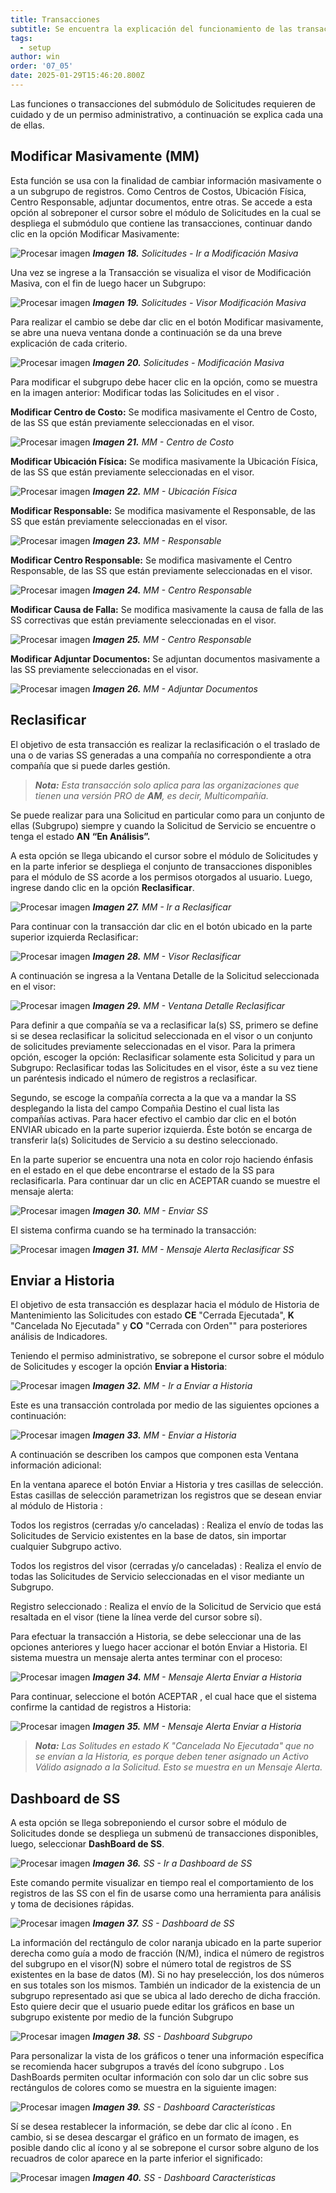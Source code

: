 ```yaml
---
title: Transacciones
subtitle: Se encuentra la explicación del funcionamiento de las transacciones que hay en el submódulo de Solicitudes. 
tags:
  - setup
author: win
order: '07_05'
date: 2025-01-29T15:46:20.800Z
---
```



Las funciones o transacciones del submódulo de Solicitudes requieren de cuidado y de un permiso administrativo, a continuación se explica cada una de ellas.


## Modificar Masivamente (MM)

Esta función se usa con la finalidad de cambiar información masivamente o a un subgrupo de registros. Como Centros de Costos, Ubicación Física, Centro Responsable, adjuntar documentos, entre otras.
Se accede a esta opción al sobreponer el cursor sobre el módulo de Solicitudes en la cual se despliega el submódulo que contiene las transacciones, continuar dando clic en la opción <a class="btn bg-white cl-gray">Modificar Masivamente</a>:

![Procesar imagen](../../assets/images/cap07/chp07_img17.png)
_**Imagen 18.** Solicitudes - Ir a Modificación Masiva_


Una vez se ingrese a la Transacción se visualiza  el visor de Modificación Masiva, con el fin de luego hacer un Subgrupo:

![Procesar imagen](../../assets/images/cap07/chp07_img18.png)
_**Imagen 19.** Solicitudes - Visor Modificación Masiva_


Para realizar el cambio se debe dar clic en el botón <a class="btn white">Modificar masivamente</a>, se abre una nueva ventana donde a continuación se da una breve explicación de cada criterio.

![Procesar imagen](../../assets/images/cap07/chp07_img19.png)
_**Imagen 20.** Solicitudes - Modificación Masiva_


Para modificar el subgrupo debe hacer clic en la opción, como se muestra en la imagen anterior:
<a class="btn cl-gray bg-white btn-rounded"><span class="mdi mdi-circle cl-blue pr-1"></span><span class="pr-1"> Modificar todas las Solicitudes en el visor </span></a>.

**Modificar Centro de Costo:** Se modifica masivamente el Centro de Costo, de las SS que están previamente seleccionadas en el visor.

![Procesar imagen](../../assets/images/cap07/chp07_img20.png)
_**Imagen 21.** MM - Centro de Costo_

**Modificar Ubicación Física:** Se modifica masivamente la Ubicación Física, de las 
SS que están previamente seleccionadas en el visor.

![Procesar imagen](../../assets/images/cap07/chp07_img21.png)
_**Imagen 22.** MM - Ubicación Física_

**Modificar Responsable:** Se modifica masivamente el Responsable, de las SS que están previamente seleccionadas en el visor.

![Procesar imagen](../../assets/images/cap07/chp07_img22.png)
_**Imagen 23.** MM - Responsable_

**Modificar Centro Responsable:** Se modifica masivamente el Centro Responsable, de las SS que están previamente seleccionadas en el visor.

![Procesar imagen](../../assets/images/cap07/chp07_img23.png)
_**Imagen 24.** MM - Centro Responsable_

**Modificar Causa de Falla:** Se modifica masivamente la causa de falla de las SS correctivas que están previamente seleccionadas en el visor.

![Procesar imagen](../../assets/images/cap07/chp07_img24.png)
_**Imagen 25.** MM - Centro Responsable_

**Modificar Adjuntar Documentos:** Se adjuntan documentos masivamente a las SS previamente seleccionadas en el visor.

![Procesar imagen](../../assets/images/cap07/chp07_img25.png)
_**Imagen 26.** MM - Adjuntar Documentos_



## Reclasificar

El objetivo de esta transacción es realizar la reclasificación o el traslado de una o de varias SS generadas a una compañía no correspondiente a otra compañía que si puede darles gestión.

>_**Nota:** Esta transacción solo aplica para las organizaciones que tienen una versión PRO de **AM**, es decir, Multicompañía._

Se puede realizar para una Solicitud en particular como para un conjunto de ellas (Subgrupo) siempre y cuando la Solicitud de Servicio se encuentre o tenga el estado **AN** **“En Análisis”.** 

A esta opción se llega ubicando el cursor sobre el módulo de <a class="btn cl-white bg-blue px-3">Solicitudes</a>  y en la parte inferior se despliega el conjunto de transacciones disponibles para el módulo de SS acorde a los permisos otorgados al usuario. Luego, ingrese dando clic en la opción **Reclasificar**.

![Procesar imagen](../../assets/images/cap07/chp07_img26.png)
_**Imagen 27.** MM - Ir a Reclasificar_


Para continuar con la transacción dar clic en el botón ubicado en la parte superior izquierda <a class="btn white">Reclasificar</a>:

![Procesar imagen](../../assets/images/cap07/chp07_img27.png)
_**Imagen 28.** MM - Visor Reclasificar_ 

A continuación se ingresa a la Ventana Detalle de la Solicitud seleccionada en el visor:

![Procesar imagen](../../assets/images/cap07/chp07_img28.png)
_**Imagen 29.** MM - Ventana Detalle Reclasificar_ 

Para definir a que compañía se va a reclasificar la(s) SS, primero se define si se desea reclasificar la solicitud seleccionada en el visor o un conjunto de solicitudes previamente seleccionadas en el visor. Para la primera opción, escoger la opción: 
<a class="btn cl-gray bg-white btn-rounded"><span class="mdi mdi-circle cl-blue pr-1"></span><span class="pr-1">Reclasificar solamente esta Solicitud</span></a> y para un Subgrupo:  <a class="btn cl-gray bg-white btn-rounded"><span class="mdi mdi-circle cl-blue pr-1"></span><span class="pr-1">Reclasificar todas las Solicitudes en el visor</span></a>,  éste a su vez tiene un paréntesis indicado el número de registros a reclasificar.

Segundo, se escoge la compañía correcta a la que va a mandar la SS desplegando la lista del campo <a class="btn cl-gray bg-white bd-white px-6"> Compañia Destino </a> el cual lista las compañías activas. 
Para hacer efectivo el cambio dar clic en el botón  <a class="btn blue">ENVIAR <span class="mdi mdi-send"></span></a> ubicado en la parte superior izquierda.  Éste botón se encarga de transferir la(s) Solicitudes de Servicio a su destino seleccionado.

En la parte superior se encuentra una nota en color rojo haciendo énfasis en el estado en el que debe encontrarse el estado de la SS para reclasificarla. Para continuar dar un clic en <a class="btn bg-gray cl-black">ACEPTAR</a> cuando se muestre el mensaje alerta:

![Procesar imagen](../../assets/images/cap07/chp07_img29.png)
_**Imagen 30.** MM - Enviar SS_

El sistema confirma cuando se ha terminado la transacción:

![Procesar imagen](../../assets/images/cap07/chp07_img30.png)
_**Imagen 31.** MM - Mensaje Alerta Reclasificar SS_ 

## Enviar a Historia

El objetivo de esta transacción es desplazar hacia el módulo de Historia de Mantenimiento las Solicitudes  con estado  **CE** "Cerrada Ejecutada", **K** "Cancelada No Ejecutada" y **CO** "Cerrada con Orden"" para posteriores análisis de Indicadores.
 
Teniendo el permiso administrativo, se sobrepone el cursor sobre el módulo de <a class="btn cl-white bg-blue px-3">Solicitudes</a> y escoger la opción **Enviar a Historia**:

![Procesar imagen](../../assets/images/cap07/chp07_img31.png)
_**Imagen 32.** MM - Ir a Enviar a Historia_ 

Este es una transacción controlada por medio de las siguientes opciones a continuación:

![Procesar imagen](../../assets/images/cap07/chp07_img32.png)
_**Imagen 33.** MM - Enviar a Historia_

A continuación se describen los campos que componen esta Ventana información adicional: 


En la ventana aparece el botón <a class="btn gray">Enviar a Historia</a> y tres casillas de selección. Estas casillas de selección parametrizan los registros que se desean enviar al módulo de <a class="btn cl-white bg-blue px-3">Historia</a> :



<a class="btn cl-gray"><span class="mdi mdi-checkbox-blank-outline"> Todos los registros (cerradas y/o canceladas) </span></a> : Realiza el envío de todas las Solicitudes de Servicio existentes en la base de datos, sin importar cualquier Subgrupo activo.



<a class="btn cl-gray"><span class="mdi mdi-checkbox-blank-outline"> Todos los registros del visor (cerradas y/o canceladas) </span></a>: Realiza el envío de todas las Solicitudes de Servicio seleccionadas en el visor mediante un Subgrupo.


<a class="btn cl-gray"><span class="mdi mdi-checkbox-blank-outline"> Registro seleccionado </span></a>: Realiza el envío de la Solicitud de Servicio que está resaltada en el visor (tiene la línea verde del cursor sobre sí).

Para efectuar la transacción a Historia, se debe seleccionar una de las opciones anteriores y luego hacer accionar el botón <a class="btn gray">Enviar a Historia</a>. El sistema muestra un mensaje alerta antes terminar con el proceso:

![Procesar imagen](../../assets/images/cap07/chp07_img33.png)
_**Imagen 34.** MM - Mensaje Alerta Enviar a Historia_

Para continuar, seleccione el botón <a class="btn bg-gray cl-black">ACEPTAR</a> , el cual hace que el sistema confirme la cantidad de registros a Historia:


![Procesar imagen](../../assets/images/cap07/chp07_img34.png)
_**Imagen 35.** MM - Mensaje Alerta Enviar a Historia_


>_**Nota:** Las Solitudes en estado K "Cancelada No Ejecutada" que no se envían a la Historia, es porque deben tener asignado un Activo Válido asignado a la Solicitud. Esto se muestra en un Mensaje Alerta._



## Dashboard de SS


A esta opción se llega sobreponiendo el cursor sobre el módulo de  <a class="btn cl-white bg-blue px-3">Solicitudes</a> donde se despliega un submenú de transacciones disponibles, luego, seleccionar **DashBoard de SS**.

![Procesar imagen](../../assets/images/cap07/chp07_img38.png)
_**Imagen 36.** SS - Ir a Dashboard de SS_

Este comando permite visualizar en tiempo real el comportamiento de los registros de las SS con el fin de usarse como una herramienta para análisis y toma de decisiones rápidas. 

![Procesar imagen](../../assets/images/cap07/chp07_img39.png)
_**Imagen 37.** SS - Dashboard de SS_

La información del rectángulo de color naranja ubicado en la parte superior derecha como guía a modo de fracción (N/M), indica el número de registros del subgrupo en el visor(N) sobre el número total de registros de SS existentes en la base de datos (M). Si no hay preselección, los dos números en sus totales son los mismos.
También un indicador de la existencia de un subgrupo representado asi <a class="btn bg-white fs-2"><span class="iconify btn-icon cl-black" data-icon="mdi-filter-variant"></span><span class="dot bg-af-red"></span></a> que se ubica al lado derecho de dicha fracción. Esto quiere decir que el usuario puede editar los gráficos en base un subgrupo existente por medio de la función Subgrupo <span class="mdi mdi-filter-variant"></span>


![Procesar imagen](../../assets/images/cap07/chp07_img40.png)
_**Imagen 38.** SS - Dashboard Subgrupo_


Para personalizar la vista de los gráficos o tener una información específica se recomienda hacer subgrupos a través del ícono subgrupo <span class="mdi mdi-filter-variant"></span>. Los DashBoards permiten ocultar información con solo dar un clic sobre sus rectángulos de colores como se muestra en la siguiente imagen:

![Procesar imagen](../../assets/images/cap07/chp07_img41.png)
_**Imagen 39.** SS - Dashboard Características_

Sí se desea restablecer la información, se debe dar clic al ícono <span class="mdi mdi-autorenew"></span>. En cambio, si se desea descargar el gráfico en un formato de imagen, es posible dando clic al ícono <span class="mdi mdi-download"></span> y al se sobrepone el cursor sobre alguno de los recuadros de color aparece en la parte inferior el significado:

![Procesar imagen](../../assets/images/cap07/chp07_img42.png)
_**Imagen 40.** SS - Dashboard Características_